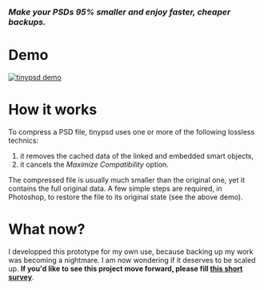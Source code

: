 ### *Make your PSDs 95% smaller and enjoy faster, cheaper backups.*

# Demo

[![tinypsd demo](https://img.youtube.com/vi/8HH2C6f8D8s/0.jpg)](https://www.youtube.com/watch?v=8HH2C6f8D8s)

# How it works

To compress a PSD file, tinypsd uses one or more of the following lossless technics:
1. it removes the cached data of the linked and embedded smart objects,
2. it cancels the *Maximize Compatibility* option.

The compressed file is usually much smaller than the original one, yet it contains the full original data. A few simple steps are required, in Photoshop, to restore the file to its original state (see the above demo).

# What now?

I developped this prototype for my own use, because backing up my work was becoming a nightmare. I am now wondering if it deserves to be scaled up. **If you'd like to see this project move forward, please fill [this short survey](https://docs.google.com/forms/d/e/1FAIpQLSdJUtbC4O7cmTQv2qjXZBuEoTOqfjzADHgMOqzgrqqjuWNCdg/viewform?usp=sf_link)**.
